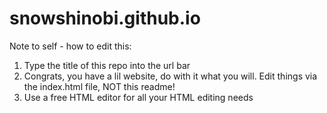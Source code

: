 # snowshinobi.github.io
Note to self - how to edit this:
1. Type the title of this repo into the url bar
2. Congrats, you have a lil website, do with it what you will. Edit things via the index.html file, NOT this readme!
3. Use a free HTML editor for all your HTML editing needs
